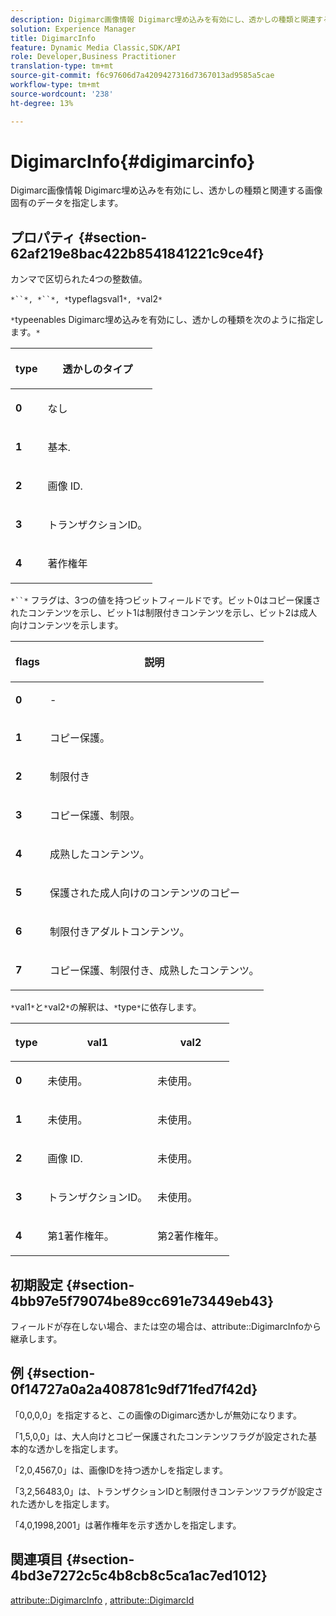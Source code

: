 ```yaml
---
description: Digimarc画像情報 Digimarc埋め込みを有効にし、透かしの種類と関連する画像固有のデータを指定します。
solution: Experience Manager
title: DigimarcInfo
feature: Dynamic Media Classic,SDK/API
role: Developer,Business Practitioner
translation-type: tm+mt
source-git-commit: f6c97606d7a4209427316d7367013ad9585a5cae
workflow-type: tm+mt
source-wordcount: '238'
ht-degree: 13%

---
```



# DigimarcInfo{#digimarcinfo}

Digimarc画像情報 Digimarc埋め込みを有効にし、透かしの種類と関連する画像固有のデータを指定します。

## プロパティ {#section-62af219e8bac422b8541841221c9ce4f}

カンマで区切られた4つの整数値。

`*``*, *``*, *`typeflagsval1`*, *`val2`*`

`*`typeenables Digimarc埋め込みを有効にし、透かしの種類を次のように指定します。`*` 

<table id="table_3648951F14D94C5BAD097CFB783F1EE7"> 
 <thead> 
  <tr> 
   <th class="entry"> <p><span class="codeph"> <span class="varname"> type</span> </span> </p> </th> 
   <th class="entry"> <p><b>透かしのタイプ</b> </p> </th> 
  </tr> 
 </thead>
 <tbody> 
  <tr> 
   <td> <p><b>0</b> </p> </td> 
   <td> <p>なし </p> </td> 
  </tr> 
  <tr> 
   <td> <p><b>1</b> </p> </td> 
   <td> <p>基本. </p> </td> 
  </tr> 
  <tr> 
   <td> <p><b>2</b> </p> </td> 
   <td> <p>画像 ID. </p> </td> 
  </tr> 
  <tr> 
   <td> <p><b>3</b> </p> </td> 
   <td> <p>トランザクションID。 </p> </td> 
  </tr> 
  <tr> 
   <td> <p><b>4</b> </p> </td> 
   <td> <p>著作権年 </p> </td> 
  </tr> 
 </tbody> 
</table>

`*``*` フラグは、3つの値を持つビットフィールドです。ビット0はコピー保護されたコンテンツを示し、ビット1は制限付きコンテンツを示し、ビット2は成人向けコンテンツを示します。

<table id="table_00F218515FBE484F9D05CBAF14F9D045"> 
 <thead> 
  <tr> 
   <th class="entry"> <p><span class="codeph"> <span class="varname"> flags</span> </span> </p> </th> 
   <th class="entry"> <p><b>説明</b> </p> </th> 
  </tr> 
 </thead>
 <tbody> 
  <tr> 
   <td> <p><b>0</b> </p> </td> 
   <td> <p>- </p> </td> 
  </tr> 
  <tr> 
   <td> <p><b>1</b> </p> </td> 
   <td> <p>コピー保護。 </p> </td> 
  </tr> 
  <tr> 
   <td> <p><b>2</b> </p> </td> 
   <td> <p>制限付き </p> </td> 
  </tr> 
  <tr> 
   <td> <p><b>3</b> </p> </td> 
   <td> <p>コピー保護、制限。 </p> </td> 
  </tr> 
  <tr> 
   <td> <p><b>4</b> </p> </td> 
   <td> <p>成熟したコンテンツ。 </p> </td> 
  </tr> 
  <tr> 
   <td> <p><b>5</b> </p> </td> 
   <td> <p>保護された成人向けのコンテンツのコピー </p> </td> 
  </tr> 
  <tr> 
   <td> <p><b>6</b> </p> </td> 
   <td> <p>制限付きアダルトコンテンツ。 </p> </td> 
  </tr> 
  <tr> 
   <td> <p><b>7</b> </p> </td> 
   <td> <p>コピー保護、制限付き、成熟したコンテンツ。 </p> </td> 
  </tr> 
 </tbody> 
</table>

`*`val1`*`と`*`val2`*`の解釈は、`*`type`*`に依存します。

<table id="table_6B29F76BC1974C12AB7124BF84B29EC2"> 
 <thead> 
  <tr> 
   <th class="entry"> <p><span class="codeph"> <span class="varname"> type</span> </span> </p> </th> 
   <th class="entry"> <p><span class="codeph"> <span class="varname"> val1  </span> </span> </p> </th> 
   <th class="entry"> <p><span class="codeph"> <span class="varname"> val2  </span> </span> </p> </th> 
  </tr> 
 </thead>
 <tbody> 
  <tr> 
   <td> <p><b>0</b> </p> </td> 
   <td> <p>未使用。 </p> </td> 
   <td> <p>未使用。 </p> </td> 
  </tr> 
  <tr> 
   <td> <p><b>1</b> </p> </td> 
   <td> <p>未使用。 </p> </td> 
   <td> <p>未使用。 </p> </td> 
  </tr> 
  <tr> 
   <td> <p><b>2</b> </p> </td> 
   <td> <p>画像 ID. </p> </td> 
   <td> <p>未使用。 </p> </td> 
  </tr> 
  <tr> 
   <td> <p><b>3</b> </p> </td> 
   <td> <p>トランザクションID。 </p> </td> 
   <td> <p>未使用。 </p> </td> 
  </tr> 
  <tr> 
   <td> <p><b>4</b> </p> </td> 
   <td> <p>第1著作権年。 </p> </td> 
   <td> <p>第2著作権年。 </p> </td> 
  </tr> 
 </tbody> 
</table>

## 初期設定 {#section-4bb97e5f79074be89cc691e73449eb43}

フィールドが存在しない場合、または空の場合は、attribute::DigimarcInfoから継承します。

## 例 {#section-0f14727a0a2a408781c9df71fed7f42d}

「0,0,0,0」を指定すると、この画像のDigimarc透かしが無効になります。

「1,5,0,0」は、大人向けとコピー保護されたコンテンツフラグが設定された基本的な透かしを指定します。

「2,0,4567,0」は、画像IDを持つ透かしを指定します。

「3,2,56483,0」は、トランザクションIDと制限付きコンテンツフラグが設定された透かしを指定します。

「4,0,1998,2001」は著作権年を示す透かしを指定します。

## 関連項目 {#section-4bd3e7272c5c4b8cb8c5ca1ac7ed1012}

[attribute::DigimarcInfo](../../../../../../is-api/image-catalog/image-serving-api-ref/c-image-catalog-reference/c-attributes-reference/r-digimarcinfo.md#reference-de88636cb9b4435a94e3d0a80f072667) ,  [attribute::DigimarcId](../../../../../../is-api/image-catalog/image-serving-api-ref/c-image-catalog-reference/c-attributes-reference/r-digimarcid.md#reference-33e3eca7f1874510904e5c8645cecd68)
